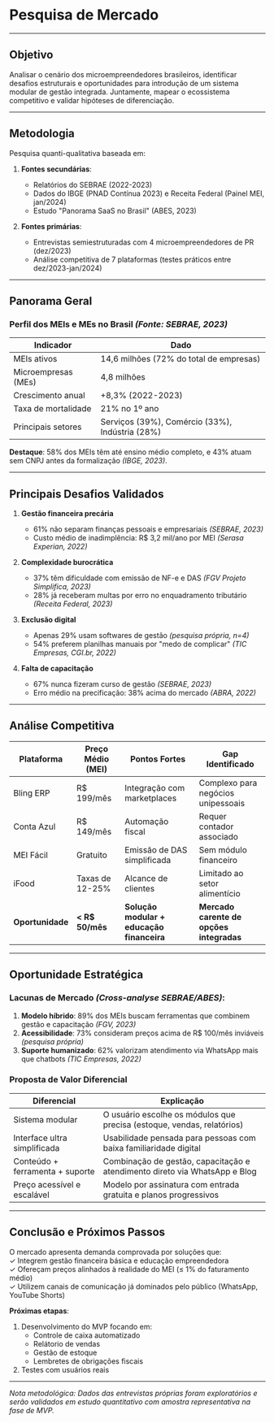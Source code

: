 # Pesquisa de Mercado

---

## Objetivo  
Analisar o cenário dos microempreendedores brasileiros, identificar desafios estruturais e oportunidades para introdução de um sistema modular de gestão integrada. Juntamente, mapear o ecossistema competitivo e validar hipóteses de diferenciação.  

---

## Metodologia  
Pesquisa quanti-qualitativa baseada em:  
1. **Fontes secundárias**:  
   - Relatórios do SEBRAE (2022-2023)  
   - Dados do IBGE (PNAD Contínua 2023) e Receita Federal (Painel MEI, jan/2024)  
   - Estudo "Panorama SaaS no Brasil" (ABES, 2023)  

2. **Fontes primárias**:  
   - Entrevistas semiestruturadas com 4 microempreendedores de PR (dez/2023)  
   - Análise competitiva de 7 plataformas (testes práticos entre dez/2023-jan/2024)  

---

## Panorama Geral  

### Perfil dos MEIs e MEs no Brasil *(Fonte: SEBRAE, 2023)*  
| Indicador                | Dado                  |
|--------------------------|-----------------------|
| MEIs ativos              | 14,6 milhões (72% do total de empresas) |  
| Microempresas (MEs)      | 4,8 milhões           |  
| Crescimento anual        | +8,3% (2022-2023)    |  
| Taxa de mortalidade      | 21% no 1º ano        |  
| Principais setores       | Serviços (39%), Comércio (33%), Indústria (28%) |  

**Destaque**: 58% dos MEIs têm até ensino médio completo, e 43% atuam sem CNPJ antes da formalização *(IBGE, 2023)*.

---

## Principais Desafios Validados  

1. **Gestão financeira precária**  
   - 61% não separam finanças pessoais e empresariais *(SEBRAE, 2023)*  
   - Custo médio de inadimplência: R$ 3,2 mil/ano por MEI *(Serasa Experian, 2022)*  

2. **Complexidade burocrática**  
   - 37% têm dificuldade com emissão de NF-e e DAS *(FGV Projeto Simplifica, 2023)*  
   - 28% já receberam multas por erro no enquadramento tributário *(Receita Federal, 2023)*  

3. **Exclusão digital**  
   - Apenas 29% usam softwares de gestão *(pesquisa própria, n=4)*  
   - 54% preferem planilhas manuais por "medo de complicar" *(TIC Empresas, CGI.br, 2022)*  

4. **Falta de capacitação**  
   - 67% nunca fizeram curso de gestão *(SEBRAE, 2023)*  
   - Erro médio na precificação: 38% acima do mercado *(ABRA, 2022)*  

---

## Análise Competitiva  

| Plataforma       | Preço Médio (MEI) | Pontos Fortes                          | Gap Identificado                    |
|------------------|-------------------|----------------------------------------|--------------------------------------|
| Bling ERP        | R$ 199/mês        | Integração com marketplaces            | Complexo para negócios unipessoais  |  
| Conta Azul       | R$ 149/mês        | Automação fiscal                       | Requer contador associado           |  
| MEI Fácil        | Gratuito          | Emissão de DAS simplificada            | Sem módulo financeiro               |  
| iFood            | Taxas de 12-25%   | Alcance de clientes                    | Limitado ao setor alimentício       |  
| **Oportunidade** | **< R$ 50/mês**   | **Solução modular + educação financeira** | **Mercado carente de opções integradas** |  

---

## Oportunidade Estratégica  

### Lacunas de Mercado *(Cross-analyse SEBRAE/ABES)*:  
1. **Modelo híbrido**: 89% dos MEIs buscam ferramentas que combinem gestão e capacitação *(FGV, 2023)*  
2. **Acessibilidade**: 73% consideram preços acima de R$ 100/mês inviáveis *(pesquisa própria)*  
3. **Suporte humanizado**: 62% valorizam atendimento via WhatsApp mais que chatbots *(TIC Empresas, 2022)*  

### Proposta de Valor Diferencial  
| Diferencial                        | Explicação                                                                 |
|-----------------------------------|----------------------------------------------------------------------------|
| Sistema modular                   | O usuário escolhe os módulos que precisa (estoque, vendas, relatórios)     |
| Interface ultra simplificada      | Usabilidade pensada para pessoas com baixa familiaridade digital           |
| Conteúdo + ferramenta + suporte   | Combinação de gestão, capacitação e atendimento direto via WhatsApp e Blog        |
| Preço acessível e escalável       | Modelo por assinatura com entrada gratuita e planos progressivos           |

---

## Conclusão e Próximos Passos  

O mercado apresenta demanda comprovada por soluções que:  
✓ Integrem gestão financeira básica e educação empreendedora  
✓ Ofereçam preços alinhados à realidade do MEI (≤ 1% do faturamento médio)  
✓ Utilizem canais de comunicação já dominados pelo público (WhatsApp, YouTube Shorts)  

**Próximas etapas**:  
1. Desenvolvimento do MVP focando em:  
   - Controle de caixa automatizado  
   - Relátorio de vendas
   - Gestão de estoque
   - Lembretes de obrigações fiscais   
2. Testes com usuários reais

--- 

*Nota metodológica: Dados das entrevistas próprias foram exploratórios e serão validados em estudo quantitativo com amostra representativa na fase de MVP.*  